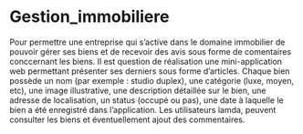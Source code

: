 # Gestion_immobiliere
Pour permettre une entreprise qui s’active dans le domaine immobilier de pouvoir gérer ses biens et de recevoir des avis sous forme de comentaires conccernant les biens. Il est question de réalisation une mini-application web permettant présenter ses derniers sous forme d’articles.
Chaque bien possède un nom (par exemple : studio duplex), une catégorie (luxe, moyen, etc), une image illustrative, une description détaillée sur le bien, une adresse de localisation, un status (occupé ou pas), une date à laquelle le bien a été enregistré dans l’application. Les utilisateurs lamda, peuvent consulter les biens et éventuellement ajout des commentaires. 

